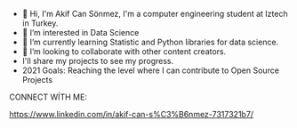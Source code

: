 - 👋 Hi, I'm Akif Can Sönmez, I'm a computer engineering student at Iztech in Turkey.
- 👀 I’m interested in Data Science
- 🌱 I’m currently learning Statistic and Python libraries for data science.
- 💞️ I’m looking to collaborate with other content creators.
-    I'll share my projects to see my progress.
-    2021 Goals: Reaching the level where I can contribute to Open Source Projects


CONNECT WİTH ME:

https://www.linkedin.com/in/akif-can-s%C3%B6nmez-7317321b7/
